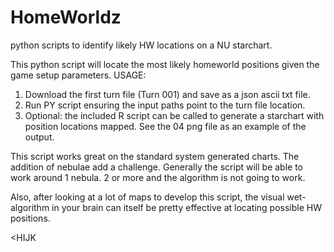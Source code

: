 # HomeWorldz
python scripts to identify likely HW locations on a NU starchart.

This python script will locate the most likely homeworld positions given the game setup parameters. 
USAGE:
1. Download the first turn file (Turn 001) and save as a json ascii txt file.
2. Run PY script ensuring the input paths point to the turn file location.
3. Optional: the included R script can be called to generate a starchart with position locations mapped. See the 04 png file as an example of the output.

This script works great on the standard system generated charts. The addition of nebulae add a challenge. Generally the script will be able to work around 1 nebula. 2 or more and the algorithm is not going to work.

Also, after looking at a lot of maps to develop this script, the visual wet-algorithm in your brain can itself be pretty effective at locating possible HW positions. 

<HIJK
